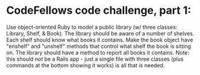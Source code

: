 # CodeFellows code challenge, part 1: 


Use object-oriented Ruby to model a public library (w/ three classes: Library, Shelf, & Book). The library should be aware of a number of shelves. Each shelf should know what books it contains. Make the book object have "enshelf" and "unshelf" methods that control what shelf the book is sitting on. The library should have a method to report all books it contains. Note: this should *not* be a Rails app - just a single file with three classes (plus commands at the bottom showing it works) is all that is needed. 

